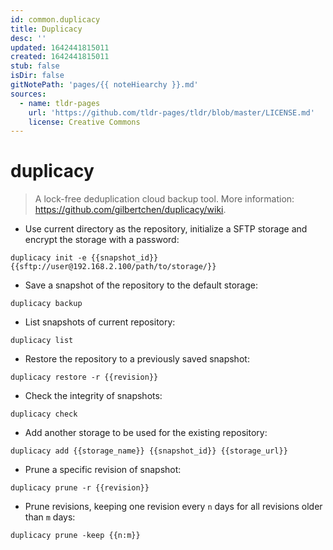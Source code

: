 ```yaml
---
id: common.duplicacy
title: Duplicacy
desc: ''
updated: 1642441815011
created: 1642441815011
stub: false
isDir: false
gitNotePath: 'pages/{{ noteHiearchy }}.md'
sources:
  - name: tldr-pages
    url: 'https://github.com/tldr-pages/tldr/blob/master/LICENSE.md'
    license: Creative Commons
---
```

# duplicacy

> A lock-free deduplication cloud backup tool.
> More information: <https://github.com/gilbertchen/duplicacy/wiki>.

- Use current directory as the repository, initialize a SFTP storage and encrypt the storage with a password:

`duplicacy init -e {{snapshot_id}} {{sftp://user@192.168.2.100/path/to/storage/}}`

- Save a snapshot of the repository to the default storage:

`duplicacy backup`

- List snapshots of current repository:

`duplicacy list`

- Restore the repository to a previously saved snapshot:

`duplicacy restore -r {{revision}}`

- Check the integrity of snapshots:

`duplicacy check`

- Add another storage to be used for the existing repository:

`duplicacy add {{storage_name}} {{snapshot_id}} {{storage_url}}`

- Prune a specific revision of snapshot:

`duplicacy prune -r {{revision}}`

- Prune revisions, keeping one revision every `n` days for all revisions older than `m` days:

`duplicacy prune -keep {{n:m}}`

